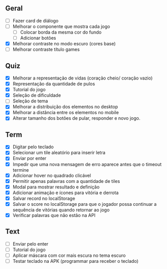 ## Geral

- [ ] Fazer card de diálogo
- [ ] Melhorar o componente que mostra cada jogo
  - [ ] Colocar borda da mesma cor do fundo
  - [ ] Adicionar botões
- [x] Melhorar contraste no modo escuro (cores base)
- [ ] Melhorar contraste título games

## Quiz

- [x] Melhorar a representação de vidas (coração cheio/ coração vazio)
- [x] Representação da quantidade de pulos
- [x] Tutorial do jogo
- [x] Seleção de dificuldade
- [ ] Seleção de tema
- [x] Melhorar a distribuição dos elementos no desktop
- [x] Melhorar a distância entre os elementos no mobile
- [x] Alterar tamanho dos botôes de pular, responder e novo jogo.

## Term

- [x] Digitar pelo teclado
- [x] Selecionar um tile aleatório para inserir letra
- [x] Enviar por enter
- [x] Impedir que uma nova mensagem de erro aparece antes que o timeout termine
- [x] Adicionar hover no quadrado clicável
- [x] Permitir apenas palavras com a quantidade de tiles
- [x] Modal para mostrar resultado e definição
- [x] Adicionar animação e ícones para vitória e derrota
- [x] Salvar record no localStorage
- [x] Salvar o score no localStorage para que o jogador possa continuar a sequência de vitórias quando retornar ao jogo
- [x] Verificar palavras que não estão na API

## Text

- [ ] Enviar pelo enter
- [ ] Tutorial do jogo
- [ ] Aplicar máscara com cor mais escura no tema escuro
- [ ] Testar teclado na APK (programmar para receber o teclado)
